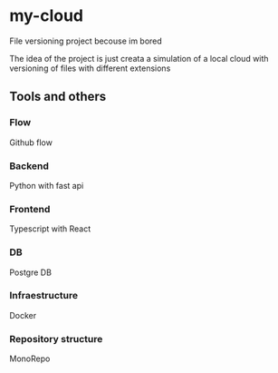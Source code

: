 # my-cloud
File versioning project becouse im bored

The idea of the project is just creata a simulation of a local cloud with versioning of files with different extensions

## Tools and others

### Flow 
Github flow

### Backend
Python with fast api

### Frontend
Typescript with React

### DB 
Postgre DB

### Infraestructure
Docker

### Repository structure
MonoRepo
